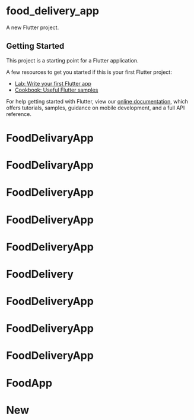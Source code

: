 # food_delivery_app

A new Flutter project.

## Getting Started

This project is a starting point for a Flutter application.

A few resources to get you started if this is your first Flutter project:

- [Lab: Write your first Flutter app](https://flutter.dev/docs/get-started/codelab)
- [Cookbook: Useful Flutter samples](https://flutter.dev/docs/cookbook)

For help getting started with Flutter, view our
[online documentation](https://flutter.dev/docs), which offers tutorials,
samples, guidance on mobile development, and a full API reference.
# FoodDelivaryApp
# FoodDelivaryApp
# FoodDeliveryApp
# FoodDeliveryApp
# FoodDeliveryApp
# FoodDelivery
# FoodDeliveryApp
# FoodDeliveryApp
# FoodDeliveryApp
# FoodApp
# New
